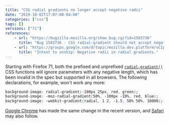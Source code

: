 ```yaml
---
title: "CSS radial gradients no longer accept negative radii"
date: "2019-10-02T17:07:00-04:00"
categories: ["css"]
tags: []
versions: ["71"]
references:
    - url: "https://bugzilla.mozilla.org/show_bug.cgi?id=1583736"
      title: "Bug 1583736 - CSS radial-gradient should not accept negative radii"
    - url: "https://groups.google.com/d/topic/mozilla.dev.platform/vCIpV5oCAtg/discussion"
      title: "Intent to unship: Negative radii in radial gradients."
---
```

Starting with Firefox 71, both the prefixed and unprefixed [`radial-gradient()`](https://developer.mozilla.org/docs/Web/CSS/radial-gradient) CSS functions will ignore parameters with any negative length, which has been invalid in the spec but supported in all browsers. The following declarations, for example, won't work any more:

```css
background-image: radial-gradient(-100px 25px, red, green);
background-image: -moz-radial-gradient(50%, -100px -10%, red, blue);
background-image: -webkit-gradient(radial, 1 2, -1.5, 50% 50%, 10000);
```

[Google Chrome](https://bugs.chromium.org/p/chromium/issues/detail?id=1008112) has made the same change in the recent version, and [Safari](https://bugs.webkit.org/show_bug.cgi?id=202412) may also follow.
